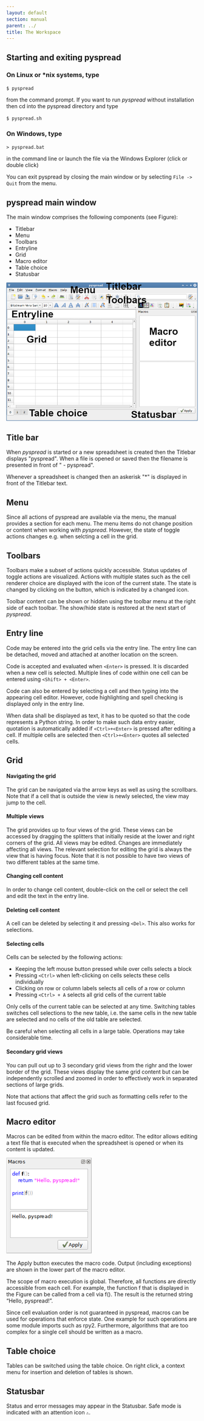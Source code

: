 ```yaml
---
layout: default
section: manual
parent: ../
title: The Workspace
---
```


## Starting and exiting pyspread

### On Linux or *nix systems, type

`$ pyspread`

from the command prompt. If you want to run *pyspread* without installation then cd into the pyspread directory and type

`$ pyspread.sh`

### On Windows, type

`> pyspread.bat`

in the command line or launch the file via the Windows Explorer (click or double click)

You can exit pyspread by closing the main window or by selecting `File -> Quit` from the menu.

## pyspread main window

The main window comprises the following components (see Figure):

- Titlebar
- Menu
- Toolbars
- Entryline
- Grid
- Macro editor
- Table choice
- Statusbar

![pyspread main window](images/screenshot_main_window.png)

## Title bar

When *pyspread* is started or a new spreadsheet is created then the Titlebar displays "pyspread". When a file is opened or saved then the filename is presented in front of " - pyspread".

Whenever a spreadsheet is changed then an askerisk "*" is displayed in front of the Titlebar text.

## Menu

Since all actions of pyspread are available via the menu, the manual provides a section for each menu. The menu items do not change position or content when working with *pyspread*. However, the state of toggle actions changes e.g. when selcting a cell in the grid.

## Toolbars

Toolbars make a subset of actions quickly accessible. Status updates of toggle actions are visualized. Actions with multiple states such as the cell renderer choice are displayed with the icon of the current state. The state is changed by clicking on the button, which is indicated by a changed icon.

Toolbar content can be shown or hidden using the toolbar menu at the right side of each toolbar. The show/hide state is restored at the next start of *pyspread*.

## Entry line

Code may be entered into the grid cells via the entry line. The entry line can be detached, moved and attached at another location on the screen.

Code is accepted and evaluated when `<Enter>` is pressed. It is discarded when a new cell is selected. Multiple lines of code within one cell can be entered using `<Shift> + <Enter>`.

Code can also be entered by selecting a cell and then typing into the appearing cell editor. However, code highlighting and spell checking is displayed only in the entry line.

When data shall be displayed as text, it has to be quoted so that the code represents a Python string. In order to make such data entry easier, quotation is automatically added if `<Ctrl>+<Enter>` is pressed after editing a cell. If multiple cells are selected then `<Ctrl>+<Enter>` quotes all selected cells.

## Grid

#### Navigating the grid
The grid can be navigated via the arrow keys as well as using the scrollbars. Note that if a cell that is outside the view is newly selected, the view may jump to the cell.

#### Multiple views
The grid provides up to four views of the grid. These views can be accessed by dragging the splitters that initially reside at the lower and right corners of the grid. All views may be edited. Changes are immediately affecting all views. The relevant selection for editing the grid is always the view that is having focus. Note that it is not possible to have two views of two different tables at the same time.

#### Changing cell content
In order to change cell content, double-click on the cell or select the cell and edit the text in the entry line.

#### Deleting cell content
A cell can be deleted by selecting it and pressing `<Del>`. This also works for selections.

#### Selecting cells
Cells can be selected by the following actions:

- Keeping the left mouse button pressed while over cells selects a block
- Pressing `<Ctrl>` when left-clicking on cells selects these cells individually
- Clicking on row or column labels selects all cells of a row or column
- Pressing `<Ctrl> + A` selects all grid cells of the current table

Only cells of the current table can be selected at any time. Switching tables switches cell selections to the new table, i.e. the same cells in the new table are selected and no cells of the old table are selected.

Be careful when selecting all cells in a large table. Operations may take considerable time.

#### Secondary grid views
You can pull out up to 3 secondary grid views from the righr and the lower border of the grid.
These views display the same grid content but can be independently scrolled and zoomed
in order to effectively work in separated sections of large grids.

Note that actions that affect the grid such as formatting cells refer to the last focused grid.

## Macro editor

Macros can be edited from within the macro editor. The editor allows editing a
text file that is executed when the spreadsheet is opened or when its content is updated.

![Macro editor](images/screenshot_macros.png)

The Apply button executes the macro code. Output (including exceptions) are shown in the lower part of the macro editor.

The scope of macro execution is global. Therefore, all functions are directly accessible from each cell. For example, the function f that is displayed in the Figure can be called from a cell via f(). The result is the returned string “Hello, pyspread!”.

Since cell evaluation order is not guaranteed in pyspread, macros can be used for operations that enforce state. One example for such operations are some module imports such as rpy2. Furthermore, algorithms that are too complex for a single cell should be written as a macro.

## Table choice

Tables can be switched using the table choice. On right click, a context menu for insertion and deletion of tables is shown.

## Statusbar

Status and error messages may appear in the Statusbar. Safe mode is indicated with an attention icon `⚠`.

